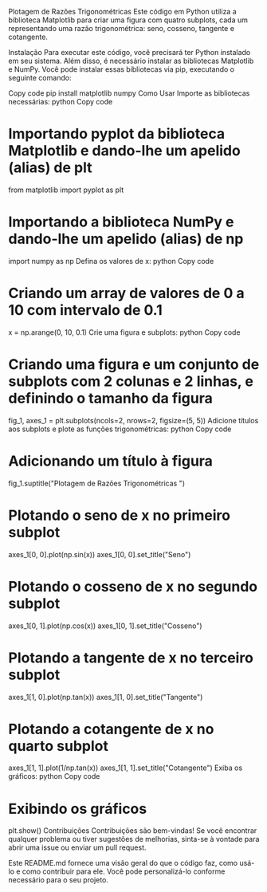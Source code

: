 Plotagem de Razões Trigonométricas
Este código em Python utiliza a biblioteca Matplotlib para criar uma figura com quatro subplots, cada um representando uma razão trigonométrica: seno, cosseno, tangente e cotangente.

Instalação
Para executar este código, você precisará ter Python instalado em seu sistema. Além disso, é necessário instalar as bibliotecas Matplotlib e NumPy. Você pode instalar essas bibliotecas via pip, executando o seguinte comando:

Copy code
pip install matplotlib numpy
Como Usar
Importe as bibliotecas necessárias:
python
Copy code
# Importando pyplot da biblioteca Matplotlib e dando-lhe um apelido (alias) de plt
from matplotlib import pyplot as plt
# Importando a biblioteca NumPy e dando-lhe um apelido (alias) de np
import numpy as np
Defina os valores de x:
python
Copy code
# Criando um array de valores de 0 a 10 com intervalo de 0.1
x = np.arange(0, 10, 0.1)
Crie uma figura e subplots:
python
Copy code
# Criando uma figura e um conjunto de subplots com 2 colunas e 2 linhas, e definindo o tamanho da figura
fig_1, axes_1 = plt.subplots(ncols=2, nrows=2, figsize=(5, 5))
Adicione títulos aos subplots e plote as funções trigonométricas:
python
Copy code
# Adicionando um título à figura
fig_1.suptitle("Plotagem de Razões Trigonométricas ")

# Plotando o seno de x no primeiro subplot
axes_1[0, 0].plot(np.sin(x))
axes_1[0, 0].set_title("Seno")

# Plotando o cosseno de x no segundo subplot
axes_1[0, 1].plot(np.cos(x))
axes_1[0, 1].set_title("Cosseno")

# Plotando a tangente de x no terceiro subplot
axes_1[1, 0].plot(np.tan(x))
axes_1[1, 0].set_title("Tangente")

# Plotando a cotangente de x no quarto subplot
axes_1[1, 1].plot(1/np.tan(x))
axes_1[1, 1].set_title("Cotangente")
Exiba os gráficos:
python
Copy code
# Exibindo os gráficos
plt.show()
Contribuições
Contribuições são bem-vindas! Se você encontrar qualquer problema ou tiver sugestões de melhorias, sinta-se à vontade para abrir uma issue ou enviar um pull request.

Este README.md fornece uma visão geral do que o código faz, como usá-lo e como contribuir para ele. Você pode personalizá-lo conforme necessário para o seu projeto.